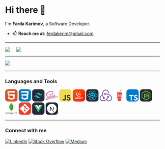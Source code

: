 # Hi there 👋

I'm **Farda Karimov**, a Software Developer.

- 📫 **Reach me at:** [ferdakerim@gmail.com](mailto:ferdakerim@gmail.com)

---


<div style="display: flex; flex-wrap: wrap; justify-content: justify-between; gap: 20px;">
  <img src="https://github-readme-stats.vercel.app/api?username=latreon&show_icons=true&hide_title=true&count_private=true&include_all_commits=true&theme=gotham" style="max-width: 49%;" />
   <img src="https://github-readme-stats.vercel.app/api/top-langs/?username=latreon&layout=compact&theme=gotham&custom_title=Statistics&langs_count=8"style="max-width: 49%;" />
</div>

---

<div align="left">
  <img src="https://github-readme-streak-stats.herokuapp.com/?user=latreon&theme=gotham&hide_border=false" width="70%" />
</div>

---

### Languages and Tools

<p align="left">
  <a href="https://www.w3.org/html/" target="_blank"><img src="https://github.com/tandpfun/skill-icons/blob/main/icons/HTML.svg" alt="HTML5" width="40" height="40" /></a>
  <a href="https://www.w3schools.com/css/" target="_blank"><img src="https://github.com/tandpfun/skill-icons/blob/main/icons/CSS.svg" alt="CSS3" width="40" height="40" /></a>
  <a href="https://tailwindcss.com/" target="_blank"><img src="https://github.com/tandpfun/skill-icons/blob/main/icons/TailwindCSS-Dark.svg" alt="Tailwind CSS" width="40" height="40" /></a>
  <a href="https://sass-lang.com" target="_blank"><img src="https://raw.githubusercontent.com/devicons/devicon/master/icons/sass/sass-original.svg" alt="Sass" width="40" height="40" /></a>
  <a href="https://developer.mozilla.org/en-US/docs/Web/JavaScript" target="_blank"><img src="https://github.com/tandpfun/skill-icons/blob/main/icons/JavaScript.svg" alt="JavaScript" width="40" height="40" /></a>
  <a href="https://jquery.com/" target="_blank"><img src="https://github.com/tandpfun/skill-icons/blob/main/icons/JQuery.svg" alt="jQuery" width="40" height="40" /></a>
  <a href="https://reactjs.org/" target="_blank"><img src="https://github.com/tandpfun/skill-icons/blob/main/icons/React-Dark.svg" alt="React" width="40" height="40" /></a>
  <a href="https://redux.js.org" target="_blank"><img src="https://raw.githubusercontent.com/devicons/devicon/master/icons/redux/redux-original.svg" alt="Redux" width="40" height="40" /></a>
  <a href="https://gulpjs.com" target="_blank"><img src="https://raw.githubusercontent.com/devicons/devicon/master/icons/gulp/gulp-plain.svg" alt="Gulp" width="40" height="40" /></a>
  <a href="https://www.typescriptlang.org/" target="_blank"><img src="https://github.com/tandpfun/skill-icons/blob/main/icons/TypeScript.svg" alt="TypeScript" width="40" height="40" /></a>
  <a href="https://nodejs.org" target="_blank"><img src="https://github.com/tandpfun/skill-icons/blob/main/icons/NodeJS-Dark.svg" alt="Node.js" width="40" height="40" /></a>
  <a href="https://www.mongodb.com/" target="_blank"><img src="https://raw.githubusercontent.com/devicons/devicon/master/icons/mongodb/mongodb-original-wordmark.svg" alt="MongoDB" width="40" height="40" /></a>
  <a href="https://git-scm.com/" target="_blank"><img src="https://github.com/tandpfun/skill-icons/blob/main/icons/Git.svg" alt="Git" width="40" height="40" /></a>
  <a href="https://vuejs.org/" target="_blank"><img src="https://github.com/tandpfun/skill-icons/blob/main/icons/VueJS-Dark.svg" alt="Vue.js" width="40" height="40" /></a>
  <a href="https://nextjs.org/" target="_blank"><img src="https://github.com/tandpfun/skill-icons/blob/main/icons/NextJS-Dark.svg" alt="Next.js" width="40" height="40" /></a>
</p>

---

### Connect with me

<p align="left">
  <a href="https://linkedin.com/in/farda-karimov-8a00a9183/" target="_blank"><img src="https://raw.githubusercontent.com/rahuldkjain/github-profile-readme-generator/master/src/images/icons/Social/linked-in-alt.svg" alt="LinkedIn" height="30" width="40" /></a>
  <a href="https://stackoverflow.com/users/14307167/karimovfarda" target="_blank"><img src="https://raw.githubusercontent.com/rahuldkjain/github-profile-readme-generator/master/src/images/icons/Social/stack-overflow.svg" alt="Stack Overflow" height="30" width="40" /></a>
  <a href="https://medium.com/@fardakarimov" target="_blank"><img src="https://raw.githubusercontent.com/rahuldkjain/github-profile-readme-generator/master/src/images/icons/Social/medium.svg" alt="Medium" height="30" width="40" /></a>
</p>
